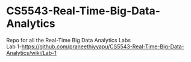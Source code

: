 # CS5543-Real-Time-Big-Data-Analytics
Repo for all the Real-Time Big Data Analytics Labs  
Lab 1-https://github.com/praneethiyyapu/CS5543-Real-Time-Big-Data-Analytics/wiki/Lab-1
